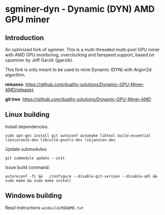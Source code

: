 # sgminer-dyn - Dynamic (DYN) AMD GPU miner 

## Introduction

An optimized fork of sgminer. This is a multi-threaded multi-pool GPU miner with AMD GPU monitoring,
overclocking and fanspeed support, based on cpuminer by Jeff Garzik (jgarzik).

This fork is only meant to be used to mine Dynamic (DYN) with Argon2d algorithm.

**releases**: https://github.com/duality-solutions/Dynamic-GPU-Miner-AMD/releases

**git tree**: https://github.com/duality-solutions/Dynamic-GPU-Miner-AMD

## Linux building

Install dependencies:

    sudo apt-get install git autoconf automake libtool build-essential libncurses5-dev libcurl4-gnutls-dev libjansson-dev

Update submodules:

	git submodule update --init

Issue build command:

	autoreconf -fi &&  ./configure --disable-git-version --disable-adl && sudo make && sudo make install


## Windows building

Read instructions `winbuild/README.txt`
